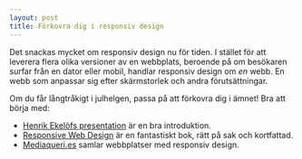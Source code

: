 ```yaml
---
layout: post
title: Förkovra dig i responsiv design
---
```


Det snackas mycket om responsiv design nu för tiden. I stället för att leverera flera olika versioner av en webbplats, beroende på om besökaren surfar från en dator eller mobil, handlar responsiv design om *en* webb. En webb som anpassar sig efter skärmstorlek och andra förutsättningar.

Om du får långtråkigt i julhelgen, passa på att förkovra dig i ämnet! Bra att börja med:

* [Henrik Ekelöfs presentation](http://henrikekelof.com/2011/11/blixttal-pa-polopoly-geeknight) är en bra introduktion.
* [Responsive Web Design](http://www.abookapart.com/products/responsive-web-design) är en fantastiskt bok, rätt på sak och kortfattad.
* [Mediaqueri.es](http://mediaqueri.es) samlar webbplatser med responsiv design.

